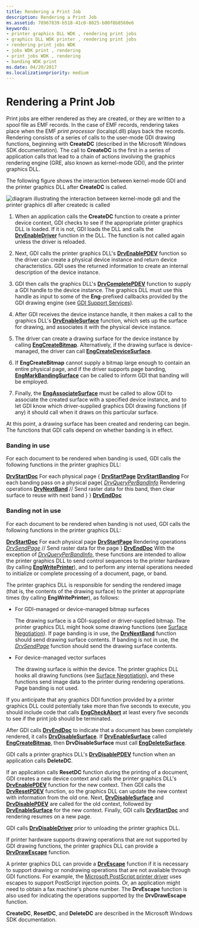 ```yaml
---
title: Rendering a Print Job
description: Rendering a Print Job
ms.assetid: 78967839-b518-41c0-8825-b00f8b8560e6
keywords:
- printer graphics DLL WDK , rendering print jobs
- graphics DLL WDK printer , rendering print jobs
- rendering print jobs WDK
- jobs WDK print , rendering
- print jobs WDK , rendering
- banding WDK print
ms.date: 04/20/2017
ms.localizationpriority: medium
---
```


# Rendering a Print Job





Print jobs are either rendered as they are created, or they are written to a spool file as EMF records. In the case of EMF records, rendering takes place when the EMF *print processor* (localspl.dll) plays back the records. Rendering consists of a series of calls to the user-mode GDI drawing functions, beginning with **CreateDC** (described in the Microsoft Windows SDK documentation). The call to **CreateDC** is the first in a series of application calls that lead to a chain of actions involving the graphics rendering engine (GRE, also known as kernel-mode GDI), and the printer graphics DLL.

The following figure shows the interaction between kernel-mode GDI and the printer graphics DLL after **CreateDC** is called.

![diagram illustrating the interaction between kernel-mode gdi and the printer graphics dll after createdc is called](images/gdirendr2.png)

1.  When an application calls the **CreateDC** function to create a printer device context, GDI checks to see if the appropriate printer graphics DLL is loaded. If it is not, GDI loads the DLL and calls the [**DrvEnableDriver**](https://docs.microsoft.com/windows/desktop/api/winddi/nf-winddi-drvenabledriver) function in the DLL. The function is not called again unless the driver is reloaded.

2.  Next, GDI calls the printer graphics DLL's [**DrvEnablePDEV**](https://docs.microsoft.com/windows/desktop/api/winddi/nf-winddi-drvenablepdev) function so the driver can create a physical device instance and return device characteristics. GDI uses the returned information to create an internal description of the device instance.

3.  GDI then calls the graphics DLL's [**DrvCompletePDEV**](https://docs.microsoft.com/windows/desktop/api/winddi/nf-winddi-drvcompletepdev) function to supply a GDI handle to the device instance. The graphics DLL must use this handle as input to some of the **Eng**-prefixed callbacks provided by the GDI drawing engine (see [GDI Support Services](https://docs.microsoft.com/windows-hardware/drivers/display/gdi-support-services)).

4.  After GDI receives the device instance handle, it then makes a call to the graphics DLL's [**DrvEnableSurface**](https://docs.microsoft.com/windows/desktop/api/winddi/nf-winddi-drvenablesurface) function, which sets up the surface for drawing, and associates it with the physical device instance.

5.  The driver can create a drawing surface for the device instance by calling [**EngCreateBitmap**](https://docs.microsoft.com/windows/desktop/api/winddi/nf-winddi-engcreatebitmap). Alternatively, if the drawing surface is device-managed, the driver can call [**EngCreateDeviceSurface**](https://docs.microsoft.com/windows/desktop/api/winddi/nf-winddi-engcreatedevicesurface).

6.  If **EngCreateBitmap** cannot supply a bitmap large enough to contain an entire physical page, and if the driver supports page banding, [**EngMarkBandingSurface**](https://docs.microsoft.com/windows/desktop/api/winddi/nf-winddi-engmarkbandingsurface) can be called to inform GDI that banding will be employed.

7.  Finally, the [**EngAssociateSurface**](https://docs.microsoft.com/windows/desktop/api/winddi/nf-winddi-engassociatesurface) must be called to allow GDI to associate the created surface with a specified device instance, and to let GDI know which driver-supplied graphics DDI drawing functions (if any) it should call when it draws on this particular surface.

At this point, a drawing surface has been created and rendering can begin. The functions that GDI calls depend on whether banding is in effect.

### Banding in use

For each document to be rendered when banding is used, GDI calls the following functions in the printer graphics DLL:

[**DrvStartDoc**](https://docs.microsoft.com/windows/desktop/api/winddi/nf-winddi-drvstartdoc)
For each physical page {
[**DrvStartPage**](https://docs.microsoft.com/windows/desktop/api/winddi/nf-winddi-drvstartpage)
[**DrvStartBanding**](https://docs.microsoft.com/windows/desktop/api/winddi/nf-winddi-drvstartbanding)
For each banding pass on a physical page{
[*DrvQueryPerBandInfo*](https://docs.microsoft.com/windows/desktop/api/winddi/nf-winddi-drvqueryperbandinfo)
Rendering operations
[**DrvNextBand**](https://docs.microsoft.com/windows/desktop/api/winddi/nf-winddi-drvnextband) // Send raster data for this band, then clear surface to reuse with next band
    }
}
[**DrvEndDoc**](https://docs.microsoft.com/windows/desktop/api/winddi/nf-winddi-drvenddoc)
### <a href="" id="banding-not-in-use"></a> Banding not in use

For each document to be rendered when banding is not used, GDI calls the following functions in the printer graphics DLL:

[**DrvStartDoc**](https://docs.microsoft.com/windows/desktop/api/winddi/nf-winddi-drvstartdoc)
For each physical page
[**DrvStartPage**](https://docs.microsoft.com/windows/desktop/api/winddi/nf-winddi-drvstartpage)
Rendering operations
[*DrvSendPage*](https://docs.microsoft.com/windows/desktop/api/winddi/nf-winddi-drvsendpage) // Send raster data for the page
}
[**DrvEndDoc**](https://docs.microsoft.com/windows/desktop/api/winddi/nf-winddi-drvenddoc)
With the exception of [*DrvQueryPerBandInfo*](https://docs.microsoft.com/windows/desktop/api/winddi/nf-winddi-drvqueryperbandinfo), these functions are intended to allow the printer graphics DLL to send control sequences to the printer hardware (by calling [**EngWritePrinter**](https://docs.microsoft.com/windows/desktop/api/winddi/nf-winddi-engwriteprinter)), and to perform any internal operations needed to initialize or complete processing of a document, page, or band.

The printer graphics DLL is responsible for sending the rendered image (that is, the contents of the drawing surface) to the printer at appropriate times (by calling **EngWritePrinter**), as follows:

-   For GDI-managed or device-managed bitmap surfaces

    The drawing surface is a GDI-supplied or driver-supplied bitmap. The printer graphics DLL might hook some drawing functions (see [Surface Negotiation](https://docs.microsoft.com/windows-hardware/drivers/display/surface-negotiation)). If page banding is in use, the [**DrvNextBand**](https://docs.microsoft.com/windows/desktop/api/winddi/nf-winddi-drvnextband) function should send drawing surface contents. If banding is not in use, the [*DrvSendPage*](https://docs.microsoft.com/windows/desktop/api/winddi/nf-winddi-drvsendpage) function should send the drawing surface contents.

-   For device-managed vector surfaces

    The drawing surface is within the device. The printer graphics DLL hooks all drawing functions (see [Surface Negotiation](https://docs.microsoft.com/windows-hardware/drivers/display/surface-negotiation)), and these functions send image data to the printer during rendering operations. Page banding is not used.

If you anticipate that any graphics DDI function provided by a printer graphics DLL could potentially take more than five seconds to execute, you should include code that calls [**EngCheckAbort**](https://docs.microsoft.com/windows/desktop/api/winddi/nf-winddi-engcheckabort) at least every five seconds to see if the print job should be terminated.

After GDI calls [**DrvEndDoc**](https://docs.microsoft.com/windows/desktop/api/winddi/nf-winddi-drvenddoc) to indicate that a document has been completely rendered, it calls [**DrvDisableSurface**](https://docs.microsoft.com/windows/desktop/api/winddi/nf-winddi-drvdisablesurface). If [**DrvEnableSurface**](https://docs.microsoft.com/windows/desktop/api/winddi/nf-winddi-drvenablesurface) called [**EngCreateBitmap**](https://docs.microsoft.com/windows/desktop/api/winddi/nf-winddi-engcreatebitmap), then **DrvDisableSurface** must call [**EngDeleteSurface**](https://docs.microsoft.com/windows/desktop/api/winddi/nf-winddi-engdeletesurface).

GDI calls a printer graphics DLL's [**DrvDisablePDEV**](https://docs.microsoft.com/windows/desktop/api/winddi/nf-winddi-drvdisablepdev) function when an application calls **DeleteDC**.

If an application calls **ResetDC** function during the printing of a document, GDI creates a new device context and calls the printer graphics DLL's [**DrvEnablePDEV**](https://docs.microsoft.com/windows/desktop/api/winddi/nf-winddi-drvenablepdev) function for the new context. Then GDI calls the [**DrvResetPDEV**](https://docs.microsoft.com/windows/desktop/api/winddi/nf-winddi-drvresetpdev) function, so the graphics DLL can update the new context with information from the old one. Next, [**DrvDisableSurface**](https://docs.microsoft.com/windows/desktop/api/winddi/nf-winddi-drvdisablesurface) and [**DrvDisablePDEV**](https://docs.microsoft.com/windows/desktop/api/winddi/nf-winddi-drvdisablepdev) are called for the old context, followed by [**DrvEnableSurface**](https://docs.microsoft.com/windows/desktop/api/winddi/nf-winddi-drvenablesurface) for the new context. Finally, GDI calls [**DrvStartDoc**](https://docs.microsoft.com/windows/desktop/api/winddi/nf-winddi-drvstartdoc) and rendering resumes on a new page.

GDI calls [**DrvDisableDriver**](https://docs.microsoft.com/windows/desktop/api/winddi/nf-winddi-drvdisabledriver) prior to unloading the printer graphics DLL.

If printer hardware supports drawing operations that are not supported by GDI drawing functions, the printer graphics DLL can provide a [**DrvDrawEscape**](https://docs.microsoft.com/windows/desktop/api/winddi/nf-winddi-drvdrawescape) function.

A printer graphics DLL can provide a [**DrvEscape**](https://docs.microsoft.com/windows/desktop/api/winddi/nf-winddi-drvescape) function if it is necessary to support drawing or nondrawing operations that are not available through GDI functions. For example, the [Microsoft PostScript printer driver](microsoft-postscript-printer-driver.md) uses escapes to support PostScript injection points. Or, an application might need to obtain a fax machine's phone number. The **DrvEscape** function is also used for indicating the operations supported by the **DrvDrawEscape** function.

**CreateDC**, **ResetDC**, and **DeleteDC** are described in the Microsoft Windows SDK documentation.

 

 




